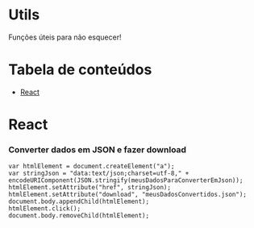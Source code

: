 # Utils
Funções úteis para não esquecer!

# Tabela de conteúdos
<!--ts-->
   * [React](#react)
<!--te-->

# React
### Converter dados em JSON e fazer download
```
var htmlElement = document.createElement("a");
var stringJson = "data:text/json;charset=utf-8," + encodeURIComponent(JSON.stringify(meusDadosParaConverterEmJson));
htmlElement.setAttribute("href", stringJson);
htmlElement.setAttribute("download", "meusDadosConvertidos.json");
document.body.appendChild(htmlElement);
htmlElement.click();
document.body.removeChild(htmlElement);
```
